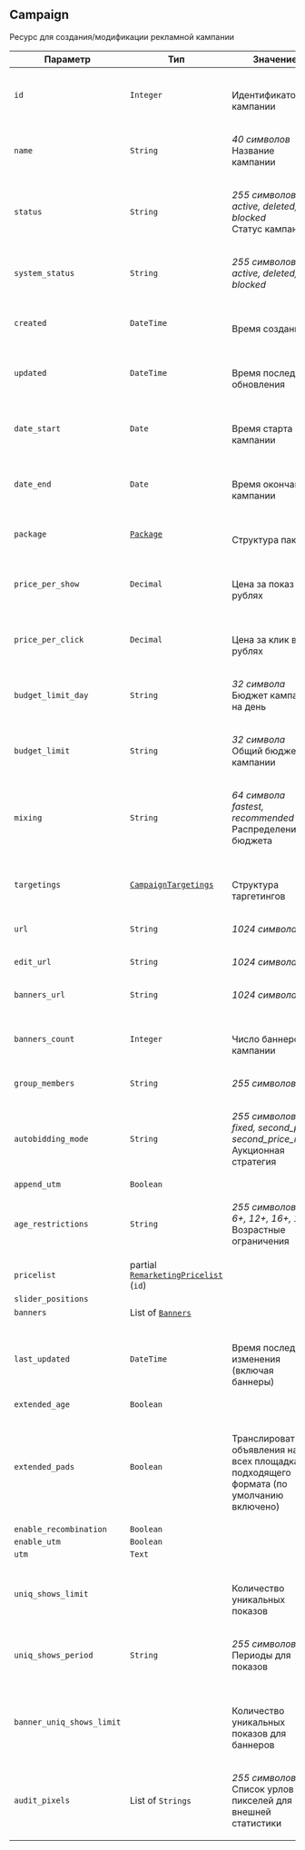 
## Campaign

Ресурс для создания/модификации рекламной кампании

<table>
    <thead>
        <tr><th>Параметр</th><th>Тип</th><th>Значение</th></tr>
    </thead>
    <tbody>
        <tr>
            <td><code>id</code></td>
            <td><code>Integer</code></td>
            <td><p><br />Идентификатор кампании</p></td>
        </tr><tr>
            <td><code>name</code></td>
            <td><code>String</code></td>
            <td><p><em>40 символов</em> <br />Название кампании</p></td>
        </tr><tr>
            <td><code>status</code></td>
            <td><code>String</code></td>
            <td><p><em>255 символов</em> <em>active, deleted, blocked</em><br />Статус кампании</p></td>
        </tr><tr>
            <td><code>system_status</code></td>
            <td><code>String</code></td>
            <td><p><em>255 символов</em> <em>active, deleted, blocked</em></p></td>
        </tr><tr>
            <td><code>created</code></td>
            <td><code>DateTime</code></td>
            <td><p><br />Время создания</p></td>
        </tr><tr>
            <td><code>updated</code></td>
            <td><code>DateTime</code></td>
            <td><p><br />Время последнего обновления</p></td>
        </tr><tr>
            <td><code>date_start</code></td>
            <td><code>Date</code></td>
            <td><p><br />Время старта кампании</p></td>
        </tr><tr>
            <td><code>date_end</code></td>
            <td><code>Date</code></td>
            <td><p><br />Время окончания кампании</p></td>
        </tr><tr>
            <td><code>package</code></td>
            <td><a href="package.md"><code>Package</code></a></td>
            <td><p><br />Структура пакета</p></td>
        </tr><tr>
            <td><code>price_per_show</code></td>
            <td><code>Decimal</code></td>
            <td><p><br />Цена за показ в рублях</p></td>
        </tr><tr>
            <td><code>price_per_click</code></td>
            <td><code>Decimal</code></td>
            <td><p><br />Цена за клик в рублях</p></td>
        </tr><tr>
            <td><code>budget_limit_day</code></td>
            <td><code>String</code></td>
            <td><p><em>32 символа</em> <br />Бюджет кампании на день</p></td>
        </tr><tr>
            <td><code>budget_limit</code></td>
            <td><code>String</code></td>
            <td><p><em>32 символа</em> <br />Общий бюджет кампании</p></td>
        </tr><tr>
            <td><code>mixing</code></td>
            <td><code>String</code></td>
            <td><p><em>64 символа</em> <em>fastest, recommended</em><br />Распределение бюджета</p></td>
        </tr><tr>
            <td><code>targetings</code></td>
            <td><a href="campaigntargetings.md"><code>CampaignTargetings</code></a></td>
            <td><p><br />Структура таргетингов</p></td>
        </tr><tr>
            <td><code>url</code></td>
            <td><code>String</code></td>
            <td><p><em>1024 символа</em> </p></td>
        </tr><tr>
            <td><code>edit_url</code></td>
            <td><code>String</code></td>
            <td><p><em>1024 символа</em> </p></td>
        </tr><tr>
            <td><code>banners_url</code></td>
            <td><code>String</code></td>
            <td><p><em>1024 символа</em> </p></td>
        </tr><tr>
            <td><code>banners_count</code></td>
            <td><code>Integer</code></td>
            <td><p><br />Число баннеров в кампании</p></td>
        </tr><tr>
            <td><code>group_members</code></td>
            <td><code>String</code></td>
            <td><p><em>255 символов</em> </p></td>
        </tr><tr>
            <td><code>autobidding_mode</code></td>
            <td><code>String</code></td>
            <td><p><em>255 символов</em> <em>fixed, second_price, second_price_mean</em><br />Аукционная стратегия</p></td>
        </tr><tr>
            <td><code>append_utm</code></td>
            <td><code>Boolean</code></td>
            <td></td>
        </tr><tr>
            <td><code>age_restrictions</code></td>
            <td><code>String</code></td>
            <td><p><em>255 символов</em> <em>, 0+, 6+, 12+, 16+, 18+</em><br />Возрастные ограничения</p></td>
        </tr><tr>
            <td><code>pricelist</code></td>
            <td>partial <a href="remarketingpricelist.md"><code>RemarketingPricelist</code></a><br />
(<code>id</code>)
</td>
            <td></td>
        </tr><tr>
            <td><code>slider_positions</code></td>
            <td><code></code></td>
            <td></td>
        </tr><tr>
            <td><code>banners</code></td>
            <td>List of <a href="banner.md"><code>Banners</code></a></td>
            <td></td>
        </tr><tr>
            <td><code>last_updated</code></td>
            <td><code>DateTime</code></td>
            <td><p><br />Время последнего изменения (включая баннеры)</p></td>
        </tr><tr>
            <td><code>extended_age</code></td>
            <td><code>Boolean</code></td>
            <td></td>
        </tr><tr>
            <td><code>extended_pads</code></td>
            <td><code>Boolean</code></td>
            <td><p><br />Транслировать объявления на всех площадках подходящего формата (по умолчанию включено)</p></td>
        </tr><tr>
            <td><code>enable_recombination</code></td>
            <td><code>Boolean</code></td>
            <td></td>
        </tr><tr>
            <td><code>enable_utm</code></td>
            <td><code>Boolean</code></td>
            <td></td>
        </tr><tr>
            <td><code>utm</code></td>
            <td><code>Text</code></td>
            <td></td>
        </tr><tr>
            <td><code>uniq_shows_limit</code></td>
            <td><code></code></td>
            <td><p><br />Количество уникальных показов</p></td>
        </tr><tr>
            <td><code>uniq_shows_period</code></td>
            <td><code>String</code></td>
            <td><p><em>255 символов</em> <br />Периоды для показов</p></td>
        </tr><tr>
            <td><code>banner_uniq_shows_limit</code></td>
            <td><code></code></td>
            <td><p><br />Количество уникальных показов для баннеров</p></td>
        </tr><tr>
            <td><code>audit_pixels</code></td>
            <td>List of <code>Strings</code></td>
            <td><p><em>255 символов</em> <br />Список урлов пикселей для внешней статистики</p></td>
        </tr>
    </tbody>
</table>